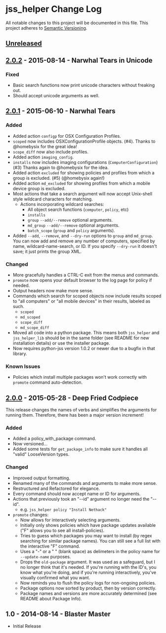 # jss_helper Change Log

All notable changes to this project will be documented in this file. This project adheres to [Semantic Versioning](http://semver.org/).


## [Unreleased][unreleased]

## [2.0.2] - 2015-08-14 - Narwhal Tears in Unicode

### Fixed

- Basic search functions now print unicode characters without freaking out.
- Should accept unicode arguments as well.

## [2.0.1] - 2015-06-10 - Narwhal Tears

### Added

- Added action `configp` for OSX Configuration Profiles.
- `scoped` now includes OSXConfigurationProfile objects. (#4). Thanks to @homebysix for the great idea!
- `scope_diff` now also include profiles.
- Added action `imaging_config`.
- `installs` now includes imaging configurations (`ComputerConfiguration`) (#3) Thanks again to @homebysix for the idea.
- Added action `excluded` for showing policies and profiles from which a group is excluded. (#5) (@homebysix again!)
- Added action `md_excluded` for showing profiles from which a mobile device group is excluded.
- Most actions that take a search argument will now accept Unix-shell style wildcard characters for matching. 
	- Actions incorporating wildcard searches:
		- All object search functions (`computer`, `policy`, etc)
		- `installs`
		- `group` `--add/--remove` optional arguments.
		- `md_group` `--add/--remove` optional arguments.
		- `batch_scope` (`group` and `policy` arguments).
- Added `--add`, `--remove`, and `--dry-run` options to `group` and `md_group`. You can now add and remove any number of computers, specified by name, wildcard-name-search, or ID. If you specify `--dry-run` it doesn't save; it just prints the group XML.

### Changed

- More gracefully handles a CTRL-C exit from the menus and commands.
- `promote` now opens your default browser to the log page for policy if needed.
- Output headers now make more sense.
- Commands which search for scoped objects now include results scoped to "all computers" or "all mobile devices" in their results, labeled as such.
	- `scoped`
	- `md_scoped`
	- `scope_diff`
	- `md_scope_diff`
- Moved all code into a python package. This means both `jss_helper` and `jss_helper_lib` should be in the same folder (see README for new installation details) or use the installer package.
- Now requires python-jss version 1.0.2 or newer due to a bugfix in that library.

### Known Issues

- Policies which install multiple packages won't work correctly with `promote` command auto-detection.

## [2.0.0] - 2015-05-28 - Deep Fried Codpiece
This release changes the names of verbs and simplifies the arguments for running them. Therefore, there has been a major version increment!

### Added

- Added a policy_with_package command.
- Now versioned...
- Added some tests for `get_package_info` to make sure it handles all "valid" LooseVersion types.

### Changed

- Improved output formatting.
- Renamed many of the commands and arguments to make more sense.
- Restructured and Refactored for elegance.
- Every command should now accept name or ID for arguments.
- Actions that previously took an "--id" argument no longer need the "--id".
	- e.g. `jss_helper policy "Install Nethack"`
- `promote` changes:
	- Now allows for interactively selecting arguments.
	- Initially only shows policies which have package updates available ("F" allows you to see all install-policies).
	- Tries to guess which packages you may want to install (by regex searching for similar package names). You can still see a full list with the interactive "F" command.
	-  Uses a "-" or a " " (blank space) as delimeters in the policy name for `--update-name` purposes.
	- Drops the `old-package` argument. It was used as a safeguard, but I no longer think that it's needed. If you're running with the ID's, you know what you're doing, and if you're running interactively, you've visually confirmed what you want.
	- Now reminds you to flush the policy logs for non-ongoing policies.
	- Package options now sorted by product, then by version correctly.
	- Package names and versions are more accurately determined (see README about Package Info).

## 1.0 - 2014-08-14 - Blaster Master

- Initial Release

[unreleased]: https://github.com/sheagcraig/jss_helper/compare/2.0.2...HEAD
[2.0.2]: https://github.com/sheagcraig/jss_helper/compare/2.0.1....2.0.2
[2.0.1]: https://github.com/sheagcraig/jss_helper/compare/v2.0.0...2.0.1
[2.0.0]: https://github.com/sheagcraig/jss_helper/compare/v1.0...2.0.0

